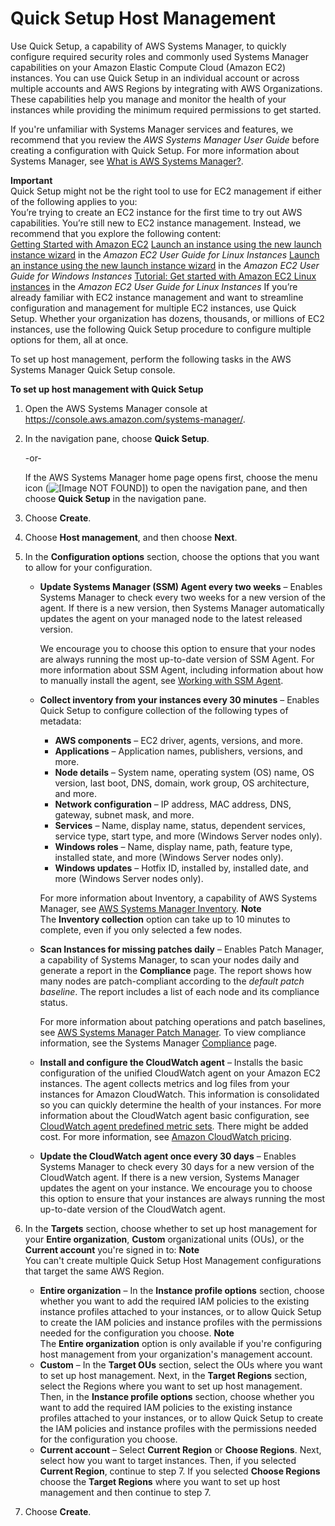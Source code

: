 # Quick Setup Host Management<a name="quick-setup-host-management"></a>

Use Quick Setup, a capability of AWS Systems Manager, to quickly configure required security roles and commonly used Systems Manager capabilities on your Amazon Elastic Compute Cloud \(Amazon EC2\) instances\. You can use Quick Setup in an individual account or across multiple accounts and AWS Regions by integrating with AWS Organizations\. These capabilities help you manage and monitor the health of your instances while providing the minimum required permissions to get started\. 

If you're unfamiliar with Systems Manager services and features, we recommend that you review the *AWS Systems Manager User Guide* before creating a configuration with Quick Setup\. For more information about Systems Manager, see [What is AWS Systems Manager?](what-is-systems-manager.md)\.

**Important**  
Quick Setup might not be the right tool to use for EC2 management if either of the following applies to you:  
You’re trying to create an EC2 instance for the first time to try out AWS capabilities\.
You’re still new to EC2 instance management\.
Instead, we recommend that you explore the following content:   
[Getting Started with Amazon EC2](http://aws.amazon.com/ec2/getting-started)
[Launch an instance using the new launch instance wizard](https://docs.aws.amazon.com/AWSEC2/latest/UserGuide/ec2-launch-instance-wizard.html) in the *Amazon EC2 User Guide for Linux Instances*
[Launch an instance using the new launch instance wizard](https://docs.aws.amazon.com/AWSEC2/latest/WindowsGuide/ec2-launch-instance-wizard.html) in the *Amazon EC2 User Guide for Windows Instances*
[Tutorial: Get started with Amazon EC2 Linux instances](https://docs.aws.amazon.com/AWSEC2/latest/UserGuide/EC2_GetStarted.html) in the *Amazon EC2 User Guide for Linux Instances*
If you’re already familiar with EC2 instance management and want to streamline configuration and management for multiple EC2 instances, use Quick Setup\. Whether your organization has dozens, thousands, or millions of EC2 instances, use the following Quick Setup procedure to configure multiple options for them, all at once\.

To set up host management, perform the following tasks in the AWS Systems Manager Quick Setup console\.

**To set up host management with Quick Setup**

1. Open the AWS Systems Manager console at [https://console\.aws\.amazon\.com/systems\-manager/](https://console.aws.amazon.com/systems-manager/)\.

1. In the navigation pane, choose **Quick Setup**\.

   \-or\-

   If the AWS Systems Manager home page opens first, choose the menu icon \(![\[Image NOT FOUND\]](http://docs.aws.amazon.com/systems-manager/latest/userguide/images/menu-icon-small.png)\) to open the navigation pane, and then choose **Quick Setup** in the navigation pane\.

1. Choose **Create**\.

1. Choose **Host management**, and then choose **Next**\.

1. In the **Configuration options** section, choose the options that you want to allow for your configuration\.
   + **Update Systems Manager \(SSM\) Agent every two weeks** – Enables Systems Manager to check every two weeks for a new version of the agent\. If there is a new version, then Systems Manager automatically updates the agent on your managed node to the latest released version\. 

     We encourage you to choose this option to ensure that your nodes are always running the most up\-to\-date version of SSM Agent\. For more information about SSM Agent, including information about how to manually install the agent, see [Working with SSM Agent](ssm-agent.md)\.
   + **Collect inventory from your instances every 30 minutes** – Enables Quick Setup to configure collection of the following types of metadata:
     + **AWS components** – EC2 driver, agents, versions, and more\.
     + **Applications** – Application names, publishers, versions, and more\.
     + **Node details** – System name, operating system \(OS\) name, OS version, last boot, DNS, domain, work group, OS architecture, and more\.
     + **Network configuration** – IP address, MAC address, DNS, gateway, subnet mask, and more\. 
     + **Services** – Name, display name, status, dependent services, service type, start type, and more \(Windows Server nodes only\)\.
     + **Windows roles** – Name, display name, path, feature type, installed state, and more \(Windows Server nodes only\)\.
     + **Windows updates** – Hotfix ID, installed by, installed date, and more \(Windows Server nodes only\)\.

     For more information about Inventory, a capability of AWS Systems Manager, see [AWS Systems Manager Inventory](systems-manager-inventory.md)\.
**Note**  
The **Inventory collection** option can take up to 10 minutes to complete, even if you only selected a few nodes\.
   + **Scan Instances for missing patches daily** – Enables Patch Manager, a capability of Systems Manager, to scan your nodes daily and generate a report in the **Compliance** page\. The report shows how many nodes are patch\-compliant according to the *default patch baseline*\. The report includes a list of each node and its compliance status\. 

     For more information about patching operations and patch baselines, see [AWS Systems Manager Patch Manager](systems-manager-patch.md)\. To view compliance information, see the Systems Manager [Compliance](https://console.aws.amazon.com/systems-manager/compliance) page\.
   + **Install and configure the CloudWatch agent** – Installs the basic configuration of the unified CloudWatch agent on your Amazon EC2 instances\. The agent collects metrics and log files from your instances for Amazon CloudWatch\. This information is consolidated so you can quickly determine the health of your instances\. For more information about the CloudWatch agent basic configuration, see [CloudWatch agent predefined metric sets](https://docs.aws.amazon.com/AmazonCloudWatch/latest/monitoring/create-cloudwatch-agent-configuration-file-wizard.html#cloudwatch-agent-preset-metrics)\. There might be added cost\. For more information, see [Amazon CloudWatch pricing](http://aws.amazon.com/cloudwatch/pricing/)\.
   + **Update the CloudWatch agent once every 30 days** – Enables Systems Manager to check every 30 days for a new version of the CloudWatch agent\. If there is a new version, Systems Manager updates the agent on your instance\. We encourage you to choose this option to ensure that your instances are always running the most up\-to\-date version of the CloudWatch agent\.

1. In the **Targets** section, choose whether to set up host management for your **Entire organization**, **Custom** organizational units \(OUs\), or the **Current account** you're signed in to:
**Note**  
You can't create multiple Quick Setup Host Management configurations that target the same AWS Region\.
   + **Entire organization** – In the **Instance profile options** section, choose whether you want to add the required IAM policies to the existing instance profiles attached to your instances, or to allow Quick Setup to create the IAM policies and instance profiles with the permissions needed for the configuration you choose\.
**Note**  
 The **Entire organization** option is only available if you're configuring host management from your organization's management account\.
   + **Custom** – In the **Target OUs** section, select the OUs where you want to set up host management\. Next, in the **Target Regions** section, select the Regions where you want to set up host management\. Then, in the **Instance profile options** section, choose whether you want to add the required IAM policies to the existing instance profiles attached to your instances, or to allow Quick Setup to create the IAM policies and instance profiles with the permissions needed for the configuration you choose\.
   + **Current account** – Select **Current Region** or **Choose Regions**\. Next, select how you want to target instances\. Then, if you selected **Current Region**, continue to step 7\. If you selected **Choose Regions** choose the **Target Regions** where you want to set up host management and then continue to step 7\.

1. Choose **Create**\.